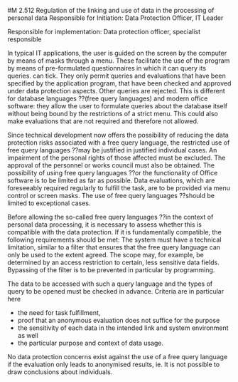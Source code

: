 #M 2.512 Regulation of the linking and use of data in the processing of personal data
Responsible for Initiation: Data Protection Officer, IT Leader

Responsible for implementation: Data protection officer, specialist responsible

In typical IT applications, the user is guided on the screen by the computer by means of masks through a menu. These facilitate the use of the program by means of pre-formulated questionnaires in which it can query its queries. can tick. They only permit queries and evaluations that have been specified by the application program, that have been checked and approved under data protection aspects. Other queries are rejected. This is different for database languages ??(free query languages) and modern office software: they allow the user to formulate queries about the database itself without being bound by the restrictions of a strict menu. This could also make evaluations that are not required and therefore not allowed.

Since technical development now offers the possibility of reducing the data protection risks associated with a free query language, the restricted use of free query languages ??may be justified in justified individual cases. An impairment of the personal rights of those affected must be excluded. The approval of the personnel or works council must also be obtained. The possibility of using free query languages ??or the functionality of Office software is to be limited as far as possible. Data evaluations, which are foreseeably required regularly to fulfill the task, are to be provided via menu control or screen masks. The use of free query languages ??should be limited to exceptional cases.

Before allowing the so-called free query languages ??in the context of personal data processing, it is necessary to assess whether this is compatible with the data protection. If it is fundamentally compatible, the following requirements should be met: The system must have a technical limitation, similar to a filter that ensures that the free query language can only be used to the extent agreed. The scope may, for example, be determined by an access restriction to certain, less sensitive data fields. Bypassing of the filter is to be prevented in particular by programming.

The data to be accessed with such a query language and the types of query to be opened must be checked in advance. Criteria are in particular here

* the need for task fulfillment,
* proof that an anonymous evaluation does not suffice for the purpose
* the sensitivity of each data in the intended link and system environment as well
* the particular purpose and context of data usage.


No data protection concerns exist against the use of a free query language if the evaluation only leads to anonymised results, ie. It is not possible to draw conclusions about individuals.



